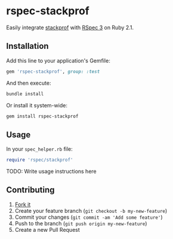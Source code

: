 # rspec-stackprof

Easily integrate [stackprof][stackprof] with [RSpec 3][rspec] on Ruby 2.1.

[rspec]: https://github.com/rspec/rspec
[stackprof]: https://github.com/tmm1/stackprof

## Installation

Add this line to your application's Gemfile:

```ruby
gem 'rspec-stackprof', group: :test
```

And then execute:

```sh
bundle install
```

Or install it system-wide:

```sh
gem install rspec-stackprof
```

## Usage

In your `spec_helper.rb` file:

```ruby
require 'rspec/stackprof'
```

TODO: Write usage instructions here

## Contributing

1. [Fork it](https://github.com/davidcelis/rspec-stackprof/fork)
2. Create your feature branch (`git checkout -b my-new-feature`)
3. Commit your changes (`git commit -am 'Add some feature'`)
4. Push to the branch (`git push origin my-new-feature`)
5. Create a new Pull Request
